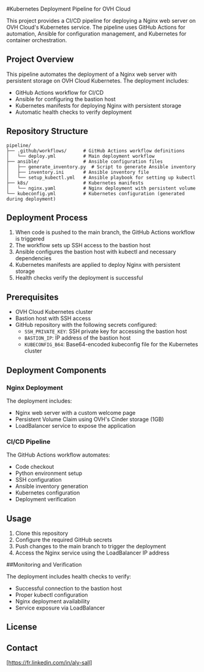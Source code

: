 #Kubernetes Deployment Pipeline for OVH Cloud

This project provides a CI/CD pipeline for deploying a Nginx web server on OVH Cloud's Kubernetes service. The pipeline uses GitHub Actions for automation, Ansible for configuration management, and Kubernetes for container orchestration.

## Project Overview

This pipeline automates the deployment of a Nginx web server with persistent storage on OVH Cloud Kubernetes. The deployment includes:

- GitHub Actions workflow for CI/CD
- Ansible for configuring the bastion host
- Kubernetes manifests for deploying Nginx with persistent storage
- Automatic health checks to verify deployment

## Repository Structure

```
pipeline/
├── .github/workflows/      # GitHub Actions workflow definitions
│   └── deploy.yml          # Main deployment workflow
├── ansible/                # Ansible configuration files
│   ├── generate_inventory.py  # Script to generate Ansible inventory
│   ├── inventory.ini       # Ansible inventory file
│   └── setup_kubectl.yml   # Ansible playbook for setting up kubectl
├── k8s/                    # Kubernetes manifests
│   └── nginx.yaml          # Nginx deployment with persistent volume
└── kubeconfig.yml          # Kubernetes configuration (generated during deployment)
```

## Deployment Process

1. When code is pushed to the main branch, the GitHub Actions workflow is triggered
2. The workflow sets up SSH access to the bastion host
3. Ansible configures the bastion host with kubectl and necessary dependencies
4. Kubernetes manifests are applied to deploy Nginx with persistent storage
5. Health checks verify the deployment is successful

## Prerequisites

- OVH Cloud Kubernetes cluster
- Bastion host with SSH access
- GitHub repository with the following secrets configured:
  - `SSH_PRIVATE_KEY`: SSH private key for accessing the bastion host
  - `BASTION_IP`: IP address of the bastion host
  - `KUBECONFIG_B64`: Base64-encoded kubeconfig file for the Kubernetes cluster

## Deployment Components

### Nginx Deployment

The deployment includes:
- Nginx web server with a custom welcome page
- Persistent Volume Claim using OVH's Cinder storage (1GB)
- LoadBalancer service to expose the application

### CI/CD Pipeline

The GitHub Actions workflow automates:
- Code checkout
- Python environment setup
- SSH configuration
- Ansible inventory generation
- Kubernetes configuration
- Deployment verification

## Usage

1. Clone this repository
2. Configure the required GitHub secrets
3. Push changes to the main branch to trigger the deployment
4. Access the Nginx service using the LoadBalancer IP address

##Monitoring and Verification

The deployment includes health checks to verify:
- Successful connection to the bastion host
- Proper kubectl configuration
- Nginx deployment availability
- Service exposure via LoadBalancer

## License



## Contact

[https://fr.linkedin.com/in/aly-sall]
 
 
